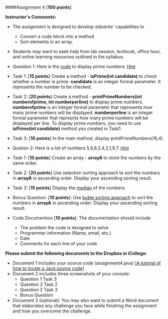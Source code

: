 ####Assignment 4 [**100 points**]

**Instructor's Comments:** 

+ The assignment is designed to develop stduents' capabilities to 
  + Convert a code block into a method
  + Sort elements in an array.
+ Students may want to seek help from lab session, textbook, office hour, and online learning resources outlined in the syllabus.


+ Question 1: Here is the [code](https://www.dropbox.com/s/mkp5mmcl12i6ic2/Code.pdf?dl=0) to display prime numbers. [Hint](https://www.dropbox.com/s/qefa76sps9avdxp/Ref1.pdf?dl=0)

 + Task 1: [**15 points**] Create a method - **isPrime(int candidate)** to check whether a number is prime. **candidate** is an integer formal parameter. It represents the number to be checked.
 
 + Task 2: [**20 points**] Create a method - **printPrimeNumbers(int numberofprime, int numberperline)** to display prime numbers. **numberofprime** is an integer formal parameter that represents how many prime numbers will be displayed. **numberperline** is an integer formal parameter that represnts how many prime numbers will be displayed per line. To display prime numbers, you need to use **isPrime(int candidate)** method you created in Task1.
 
 + Task 3: [**10 points**] In the main method, display printPrimeNumbers(16,4)
 

+ Qustion 2: Here is a list of numbers 5,6,8,3,4,2,1,9,7. [Hint](https://www.dropbox.com/s/ppfo834ix5l6u4v/Ref2.pdf?dl=0)

 + Task 1: [**10 points**] Create an array - **arrayA** to store the numbers by the same order.
 
 + Task 2: [**20 points**] Use selection sorting approach to sort the numbers in **arrayA** in ascending order. Display your ascending sorting result.
 
 + Task 3: [**15 points**] Display the [median](https://en.wikipedia.org/wiki/Median) of the numbers.


+ Bonus Question: [**10 points**]: Use [buble sorting approach](https://en.wikipedia.org/wiki/Bubble_sort) to sort the numbers in **arrayA** in ascending order. Display your ascending sorting result.


+ Code Documention [**10 points**]: The documentation should include
  + The problem the code is designed to solve
  + Programmer information (Name, email, etc.)
  + Date
  + Comments for each line of your code


**Please submit the following documents to  the Dropbox in iCollege:**
+ Document 1 includes your source code (assignment4.java) [[A tutorial of how to locate a Java source code]](https://www.dropbox.com/s/422i7tz3zz17ay3/Locate%20a%20Java%20Source%20Code.pdf?dl=0)
+ Document 2 includes three screenshots of your console:
  + Question 1 Task 3
  + Question 2 Task 2
  + Question 2 Task 3
  + Bonus Question
+ Document 3 (optional): You may also want to submit a Word document that elaborates any challenge you face while finishing the assignment and how you overcome the challenge.


